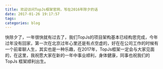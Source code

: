 ```yaml
---
title: 欢迎访问TopJs框架官网，写在2016年除夕的话
date: 2017-01-26 19:17:57
tags:
categories: blog
---
```

快除夕了，一年很快就有过去了，我们TopJs的项目架构基本已经构思完成，今年过年没有回家，第一次在北京过年心里还是有点空虚的，好在在公司工作的时候有
一个前辈聊人生，其实也是一种乐趣，在2017年，TopJs框架一定会与大家见面的，在这里，我祝愿大家在新的一年中事业顺利，身体健康，同事也祝我们的TopJs
框架顺利出生。